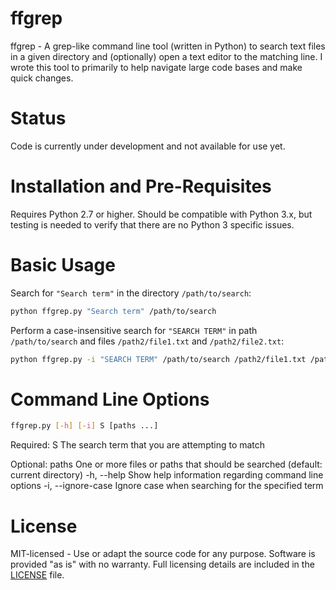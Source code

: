 ffgrep
======

ffgrep - A grep-like command line tool (written in Python) to search text files in a given directory and (optionally)
open a text editor to the matching line. I wrote this tool to primarily to help navigate large code bases and make quick
changes.

Status
======
Code is currently under development and not available for use yet.

Installation and Pre-Requisites
===============================
Requires Python 2.7 or higher. Should be compatible with Python 3.x, but testing is needed to verify that there are no
Python 3 specific issues.

Basic Usage
===========

Search for `"Search term"` in the directory `/path/to/search`:

```bash
python ffgrep.py "Search term" /path/to/search
```

Perform a case-insensitive search for `"SEARCH TERM"` in path `/path/to/search` and files `/path2/file1.txt` and
`/path2/file2.txt`:

```bash
python ffgrep.py -i "SEARCH TERM" /path/to/search /path2/file1.txt /path2/file2.txt
```

Command Line Options
====================

```bash
ffgrep.py [-h] [-i] S [paths ...]
```

Required:
S                   The search term that you are attempting to match

Optional:
paths               One or more files or paths that should be searched (default: current directory)
-h, --help          Show help information regarding command line options
-i, --ignore-case   Ignore case when searching for the specified term

License
=======
MIT-licensed - Use or adapt the source code for any purpose. Software is provided "as is" with no warranty.
Full licensing details are included in the [LICENSE](LICENSE) file.
